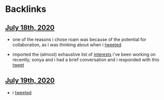 
# Backlinks
## [July 18th, 2020](<July 18th, 2020.md>)
- one of the reasons i chose roam was because of the potential for collaboration, as i was thinking about when i [tweeted]([tweets](<tweets.md>))

- imported the (almost) exhaustive list of [interests](<interests.md>) i've been working on recently; sonya and i had a brief conversation and i responded with this [tweet]([tweets](<tweets.md>))

## [July 19th, 2020](<July 19th, 2020.md>)
- i [tweeted]([tweets](<tweets.md>))

